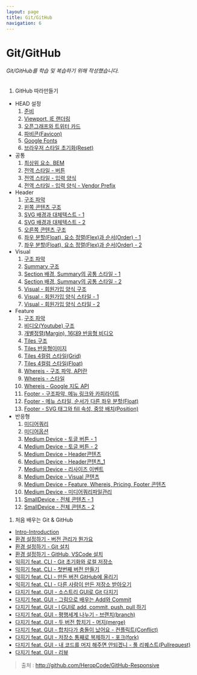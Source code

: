 ```yaml
---
layout: page
title: Git/GitHub
navigation: 6
---
```


# Git/GitHub

###### Git/GitHub를 학습 및 복습하기 위해 작성했습니다.
1. GitHub 따라만들기
  - HEAD 설정
    1. [준비](https://baek-kyoungman.github.io/study/File/Git/01/01.html)
    1. [Viewport, IE 랜더링](https://baek-kyoungman.github.io/study/File/Git/01/02.html)
    1. [오픈그래프와 트위터 카드](https://baek-kyoungman.github.io/study/File/Git/01/03.html)
    1. [파비콘(Favicon)](https://baek-kyoungman.github.io/study/File/Git/01/04.html)
    1. [Google Fonts](https://baek-kyoungman.github.io/study/File/Git/01/05.html)
    1. [브라우저 스타일 초기화(Reset)](https://baek-kyoungman.github.io/study/File/Git/01/06.html)
  - 공통
    1. [최상위 요소, BEM](https://baek-kyoungman.github.io/study/File/Git/01/07.html)
    1. [전역 스타일 - 버튼](https://baek-kyoungman.github.io/study/File/Git/01/08.html)
    1. [전역 스타일 - 입력 양식](https://baek-kyoungman.github.io/study/File/Git/01/09.html)
    1. [전역 스타일 - 입력 양식 - Vendor Prefix](https://baek-kyoungman.github.io/study/File/Git/01/10.html)
  - Header
    1. [구조 파악](https://baek-kyoungman.github.io/study/File/Git/01/11.html)
    1. [왼쪽 콘텐츠 구조](https://baek-kyoungman.github.io/study/File/Git/01/12.html)
    1. [SVG 배경과 대체텍스트 - 1](https://baek-kyoungman.github.io/study/File/Git/01/13.html)
    1. [SVG 배경과 대체텍스트 - 2](https://baek-kyoungman.github.io/study/File/Git/01/14.html)
    1. [오른쪽 콘텐츠 구조](https://baek-kyoungman.github.io/study/File/Git/01/15.html)
    1. [좌우 분할(Float), 요소 정렬(Flex)과 순서(Order) - 1](https://baek-kyoungman.github.io/study/File/Git/01/16.html)
    1. [좌우 분할(Float), 요소 정렬(Flex)과 순서(Order) - 2](https://baek-kyoungman.github.io/study/File/Git/01/17.html)
  - Visual
    1. [구조 파악](https://baek-kyoungman.github.io/study/File/Git/01/18.html)
    1. [Summary 구조](https://baek-kyoungman.github.io/study/File/Git/01/19.html)
    1. [Section 배경, Summary의 공통 스타일 - 1](https://baek-kyoungman.github.io/study/File/Git/01/20.html)
    1. [Section 배경, Summary의 공통 스타일 - 2](https://baek-kyoungman.github.io/study/File/Git/01/21.html)
    1. [Visual - 회원가입 양식 구조](https://baek-kyoungman.github.io/study/File/Git/01/22.html)
    1. [Visual - 회원가입 양식 스타일 - 1](https://baek-kyoungman.github.io/study/File/Git/01/23.html)
    1. [Visual - 회원가입 양식 스타일 - 2](https://baek-kyoungman.github.io/study/File/Git/01/24.html)
  - Feature
    1. [구조 파악](https://baek-kyoungman.github.io/study/File/Git/01/25.html)
    1. [비디오(Youtube) 구조](https://baek-kyoungman.github.io/study/File/Git/01/26.html)
    1. [개별정렬(Margin), 16대9 반응형 비디오](https://baek-kyoungman.github.io/study/File/Git/01/27.html)
    1. [Tiles 구조](https://baek-kyoungman.github.io/study/File/Git/01/28.html)
    1. [Tiles 반응형이미지](https://baek-kyoungman.github.io/study/File/Git/01/29.html)
    1. [Tiles 4컬럼 스타일(Grid)](https://baek-kyoungman.github.io/study/File/Git/01/30.html)
    1. [Tiles 4컬럼 스타일(Float)](https://baek-kyoungman.github.io/study/File/Git/01/31.html)
    1. [Whereis - 구조 파악, API란](https://baek-kyoungman.github.io/study/File/Git/01/32.html)
    1. [Whereis - 스타일](https://baek-kyoungman.github.io/study/File/Git/01/33.html)
    1. [Whereis - Google 지도 API](https://baek-kyoungman.github.io/study/File/Git/01/34.html)
    1. [Footer - 구조파악, 메뉴 링크와 카피라이트](https://baek-kyoungman.github.io/study/File/Git/01/35.html)
    1. [Footer - 메뉴 스타일, 순서가 다른 좌우 분할(Float)](https://baek-kyoungman.github.io/study/File/Git/01/36.html)
    1. [Footer - SVG 태그와 fill 속성, 중앙 배치(Position)](https://baek-kyoungman.github.io/study/File/Git/01/37.html)
  - 반응형
    1. [미디어쿼리](https://baek-kyoungman.github.io/study/File/Git/01/38.html)
    1. [미디어옵션](https://baek-kyoungman.github.io/study/File/Git/01/39.html)
    1. [Medium Device - 토글 버튼 - 1](https://baek-kyoungman.github.io/study/File/Git/01/41.html)
    1. [Medium Device - 토글 버튼 - 2](https://baek-kyoungman.github.io/study/File/Git/01/41.html)
    1. [Medium Device - Header콘텐츠](https://baek-kyoungman.github.io/study/File/Git/01/42.html)
    1. [Medium Device - Header콘텐츠_1](https://baek-kyoungman.github.io/study/File/Git/01/43.html)
    1. [Medium Device - 리사이즈 이벤트](https://baek-kyoungman.github.io/study/File/Git/01/44.html)
    1. [Medium Device - Visual 콘텐츠](https://baek-kyoungman.github.io/study/File/Git/01/45.html)
    1. [Medium Device - Feature, Whereis, Pricing, Footer 콘텐츠](https://baek-kyoungman.github.io/study/File/Git/01/46.html)
    1. [Medium Device - 미디어쿼리파일관리](https://baek-kyoungman.github.io/study/File/Git/01/47.html)
    1. [SmallDevice - 전체 콘텐츠 - 1](https://baek-kyoungman.github.io/study/File/Git/01/48.html)
    1. [SmallDevice - 전체 콘텐츠 - 2](https://baek-kyoungman.github.io/study/File/Git/01/49.html)
1. 처음 배우는 Git & GitHub
  - [Intro-Introduction](https://baek-kyoungman.github.io/study/File/Git/02/01.html)
  - [환경 설정하기 - 버전 관리가 뭔가요](https://baek-kyoungman.github.io/study/File/Git/02/02.html)
  - [환경 설정하기 - Git 설치](https://baek-kyoungman.github.io/study/File/Git/02/03.html)
  - [환경 설정하기 - GitHub, VSCode 설치](https://baek-kyoungman.github.io/study/File/Git/02/04.html)
  - [익히기 feat. CLI - Git 초기화와 로컬 저장소](https://baek-kyoungman.github.io/study/File/Git/02/05.html)
  - [익히기 feat. CLI - 첫번째 버전 만들기](https://baek-kyoungman.github.io/study/File/Git/02/06.html)
  - [익히기 feat. CLI - 만든 버전 GitHub에 올리기](https://baek-kyoungman.github.io/study/File/Git/02/07.html)
  - [익히기 feat. CLI - 다른 사람이 만든 저장소 받아오기](https://baek-kyoungman.github.io/study/File/Git/02/08.html)
  - [다지기 feat. GUI - 소스트리 GUI로 Git 다지기](https://baek-kyoungman.github.io/study/File/Git/02/09.html)
  - [다지기 feat. GUI - 그림으로 배우는 Add와 Commit](https://baek-kyoungman.github.io/study/File/Git/02/10.html)
  - [다지기 feat. GUI - l GUI로 add, commit, push, pull 하기](https://baek-kyoungman.github.io/study/File/Git/02/11.html)
  - [다지기 feat. GUI - 평행세계 나누기 - 브랜치(branch)](https://baek-kyoungman.github.io/study/File/Git/02/12.html)
  - [다지기 feat. GUI - 두 버전 합치기 - 머지(merge)](https://baek-kyoungman.github.io/study/File/Git/02/13.html)
  - [다지기 feat. GUI - 합치다가 충돌이 났어요 - 컨플릭트(Conflict)](https://baek-kyoungman.github.io/study/File/Git/02/14.html)
  - [다지기 feat. GUI - 저장소 통째로 복제하기 - 포크(fork)](https://baek-kyoungman.github.io/study/File/Git/02/15.html)
  - [다지기 feat. GUI - 내 코드를 머지 해주면 안되겠니 - 풀 리퀘스트(Pullrequest)](https://baek-kyoungman.github.io/study/File/Git/02/16.html)
  - [다지기 feat. GUI - 리뷰](https://baek-kyoungman.github.io/study/File/Git/02/17.html)

> 출처 : http://github.com/HeropCode/GitHub-Responsive